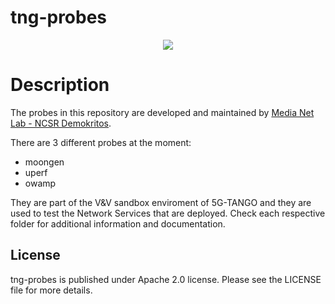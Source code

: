 # tng-probes

<p align="center"><img src="https://github.com/sonata-nfv/tng-api-gtw/wiki/images/sonata-5gtango-logo-500px.png" /></p>

# Description

The probes in this repository are developed and maintained by [Media Net Lab - NCSR Demokritos](http://www.medianetlab.gr/).

There are 3 different probes at the moment:
  - moongen
  - uperf
  - owamp

 They are part of the V&V sandbox enviroment of 5G-TANGO and they are used to test the Network Services that are deployed.
 Check each respective folder for additional information and documentation.

License
----

tng-probes is published under Apache 2.0 license. Please see the LICENSE file for more details.

